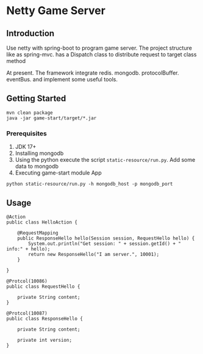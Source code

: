 # Netty Game Server

## Introduction

Use netty with spring-boot to program game server.
The project structure like as spring-mvc. has a Dispatch class to distribute request to target class method

At present. The framework integrate redis. mongodb. protocolBuffer. eventBus. and implement some useful tools.

## Getting Started

```
mvn clean package
java -jar game-start/target/*.jar
```

### Prerequisites

1. JDK 17+
2. Installing mongodb
3. Using the python execute the script `static-resource/run.py`. Add some data to mongodb
4. Executing game-start module App

```
python static-resource/run.py -h mongodb_host -p mongodb_port
```

## Usage

```
@Action
public class HelloAction {

    @RequestMapping
    public ResponseHello hello(Session session, RequestHello hello) {
        System.out.println("Get session: " + session.getId() + " info:" + hello);      
        return new ResponseHello("I am server.", 10001);
    }
    
}

@Protcol(10086)
public class RequestHello {

    private String content;
}

@Protcol(10087)
public class ResponseHello {

    private String content;

    private int version;
}
```
